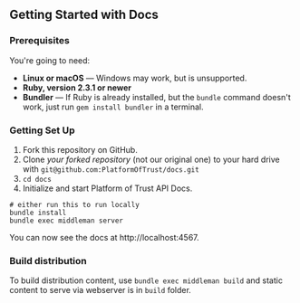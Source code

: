 

Getting Started with Docs
------------------------------

### Prerequisites

You're going to need:

 - **Linux or macOS** — Windows may work, but is unsupported.
 - **Ruby, version 2.3.1 or newer**
 - **Bundler** — If Ruby is already installed, but the `bundle` command doesn't work, just run `gem install bundler` in a terminal.

### Getting Set Up

1. Fork this repository on GitHub.
2. Clone *your forked repository* (not our original one) to your hard drive with `git@github.com:PlatformOfTrust/docs.git`
3. `cd docs`
4. Initialize and start Platform of Trust API Docs. 

```shell
# either run this to run locally
bundle install
bundle exec middleman server

```

You can now see the docs at http://localhost:4567. 

### Build distribution

To build distribution content, use ```bundle exec middleman build``` and static content to serve via webserver is in ```build``` folder. 
